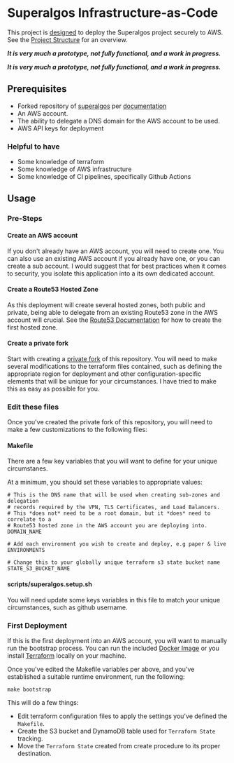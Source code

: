 # Superalgos Infrastructure-as-Code

This project is [designed](docs/design.md) to deploy the Superalgos project securely to AWS. See the [Project Structure](docs/project-structure.md) for an overview.

***It is very much a prototype, not fully functional, and a work in progress.***

***It is very much a prototype, not fully functional, and a work in progress.***


## Prerequisites
* Forked repository of [superalgos](https://superalgos.org/) per [documentation](https://github.com/Superalgos/Superalgos#superalgos-platform-client-installation)
* An AWS account.
* The ability to delegate a DNS domain for the AWS account to be used.
* AWS API keys for deployment

### Helpful to have
* Some knowledge of terraform
* Some knowledge of AWS infrastructure
* Some knowledge of CI pipelines, specifically Github Actions


## Usage

### Pre-Steps

#### Create an AWS account
If you don't already have an AWS account, you will need to create one. You can
also use an existing AWS account if you already have one, or you can create a
sub account. I would suggest that for best practices when it comes to security,
you isolate this application into a its own dedicated account.

#### Create a Route53 Hosted Zone
As this deployment will create several hosted zones, both public and private,
being able to delegate from an existing Route53 zone in the AWS account will
crucial. See the [Route53 Documentation](https://docs.aws.amazon.com/Route53/latest/DeveloperGuide/Welcome.html)
for how to create the first hosted zone.

#### Create a private fork
Start with creating a [private fork](https://docs.github.com/en/repositories/creating-and-managing-repositories/duplicating-a-repository) of this repository. You will need to make several modifications to the terraform files contained, such as defining the appropriate region for deployment and other configuration-specific elements that will be unique for your circumstances. I have tried to make this as easy as possible for you.

### Edit these files
Once you've created the private fork of this repository, you will need to make
a few customizations to the following files:

#### Makefile
There are a few key variables that you will want to define for your unique circumstanes.

At a minimum, you should set these variables to appropriate values:
```
# This is the DNS name that will be used when creating sub-zones and delegation
# records required by the VPN, TLS Certificates, and Load Balancers.
# This *does not* need to be a root domain, but it *does* need to correlate to a
# Route53 hosted zone in the AWS account you are deploying into.
DOMAIN_NAME

# Add each environment you wish to create and deploy, e.g paper & live
ENVIRONMENTS

# Change this to your globally unique terraform s3 state bucket name
STATE_S3_BUCKET_NAME
```

#### scripts/superalgos.setup.sh
You will need update some keys variables in this file to match your unique
circumstances, such as github username.

### First Deployment
If this is the first deployment into an AWS account, you will want to manually
run the bootstrap process. You can run the included [Docker Image](tools/Docker/README.md)
or you install [Terraform](https://www.terraform.io/) locally on your machine.

Once you've edited the Makefile variables per above, and you've established a 
suitable runtime environment, run the following:

`make bootstrap`

This will do a few things:
* Edit terraform configuration files to apply the settings you've defined the `Makefile`.
* Create the S3 bucket and DynamoDB table used for `Terraform State` tracking.
* Move the `Terraform State` created from create procedure to its proper destination.

